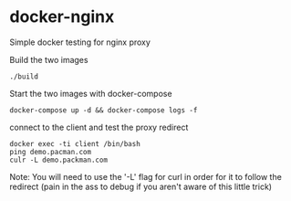 # docker-nginx
Simple docker testing for nginx proxy

Build the two images  
```
./build
```

Start the two images with docker-compose
```
docker-compose up -d && docker-compose logs -f
```

connect to the client and test the proxy redirect
```
docker exec -ti client /bin/bash
ping demo.pacman.com
culr -L demo.packman.com
```

Note: You will need to use the '-L' flag for curl in order for it to follow the redirect (pain in the ass to debug if you aren't aware of this little trick)
